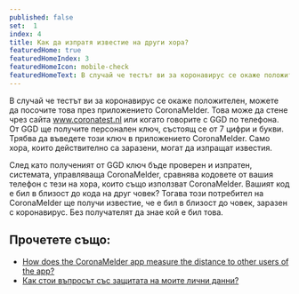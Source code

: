 ```yaml
---
published: false
set:  1
index: 4
title: Как да изпратя известие на други хора?
featuredHome: true
featuredHomeIndex: 3
featuredHomeIcon: mobile-check
featuredHomeText: В случай че тестът ви за коронавирус се окаже положителен...
---
```

В случай че тестът ви за коронавирус се окаже положителен, можете да посочите това през приложението CoronaMelder. Това може да стене чрез сайта www.coronatest.nl или когато говорите с GGD по телефона. От GGD ще получите персонален ключ, състоящ се от 7 цифри и букви. Трябва да въведете този ключ в приложението CoronaMelder. Само хора, които действително са заразени, могат да изпращат известия.

След като полученият от GGD ключ бъде проверен и изпратен, системата, управляваща CoronaMelder, сравнява кодовете от вашия телефон с тези на хора, които също използват CoronaMelder. Вашият код е бил в близост до кода на друг човек? Тогава този потребител на CoronaMelder ще получи известие, че е бил в близост до човек, заразен с коронавирус. Без получателят да знае кой е бил това. 

## Прочетете също:
- <a href="/{{page.lang}}/faq/2-1-hoe-meet-coronamelder-de-afstand" lang="en" hreflang="en">How does the CoronaMelder app measure the distance to other users of the app?</a> 
- <a href="/{{page.lang}}/faq/2-8-hoe-zit-het-met-mijn-privacy">Как стои въпросът със защитата на моите лични данни?</a>
